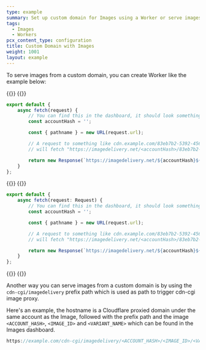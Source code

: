 ```yaml
---
type: example
summary: Set up custom domain for Images using a Worker or serve images using a prefix path and Cloudflare registered domain.
tags:
  - Images
  - Workers
pcx_content_type: configuration
title: Custom Domain with Images
weight: 1001
layout: example
---
```


To serve images from a custom domain, you can create Worker like the example below:

{{<tabs labels="js/esm | ts/esm">}}
{{<tab label="js/esm" default="true">}}
```js
export default {
	async fetch(request) {
		// You can find this in the dashboard, it should look something like this: ZWd9g1K7eljCn_KDTu_MWA
		const accountHash = '';

		const { pathname } = new URL(request.url);

		// A request to something like cdn.example.com/83eb7b2-5392-4565-b69e-aff66acddd00/public
		// will fetch "https://imagedelivery.net/<accountHash>/83eb7b2-5392-4565-b69e-aff66acddd00/public"

		return new Response(`https://imagedelivery.net/${accountHash}${pathname}`);
	}
};
```
{{</tab>}}
{{<tab label="ts/esm">}}
```ts
export default {
	async fetch(request: Request) {
		// You can find this in the dashboard, it should look something like this: ZWd9g1K7eljCn_KDTu_MWA
		const accountHash = '';

		const { pathname } = new URL(request.url);

		// A request to something like cdn.example.com/83eb7b2-5392-4565-b69e-aff66acddd00/public
		// will fetch "https://imagedelivery.net/<accountHash>/83eb7b2-5392-4565-b69e-aff66acddd00/public"

		return new Response(`https://imagedelivery.net/${accountHash}${pathname}`);
	}
};
```
{{</tab>}}
{{</tabs>}}

Another way you can serve images from a custom domain is by using the `cdn-cgi/imagedelivery` prefix path which is used as path to trigger cdn-cgi image proxy.

Here's an example, the hostname is a Cloudflare proxied domain under the same account as the Image, followed with the prefix path and the image `<ACCOUNT_HASH>`, `<IMAGE_ID>` and `<VARIANT_NAME>` which can be found in the Images dashboard.

```js
https://example.com/cdn-cgi/imagedelivery/<ACCOUNT_HASH>/<IMAGE_ID>/<VARIANT_NAME>
```


